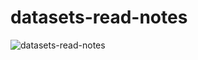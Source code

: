# datasets-read-notes

![datasets-read-notes](https://github.com/isLinXu/issues/assets/59380685/21264a33-8f39-4daf-bd2c-3a7fda3d69c8)

